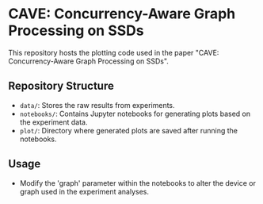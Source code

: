 # CAVE: Concurrency-Aware Graph Processing on SSDs

This repository hosts the plotting code used in the paper "CAVE: Concurrency-Aware Graph Processing on SSDs".

## Repository Structure

- `data/`: Stores the raw results from experiments.
- `notebooks/`: Contains Jupyter notebooks for generating plots based on the experiment data.
- `plot/`: Directory where generated plots are saved after running the notebooks.

## Usage
- Modify the 'graph' parameter within the notebooks to alter the device or graph used in the experiment analyses.
